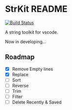 # StrKit README

[![Build Status](https://dev.azure.com/ishiahirake/strkit/_apis/build/status/ishiahirake.strkit?branchName=master)](https://dev.azure.com/ishiahirake/strkit/_build/latest?definitionId=1&branchName=master)

A string toolkit for vscode.

Now in developing...

## Roadmap

- [x] Remove Empty lines
- [x] Replace
- [ ] Sort
- [ ] Reverse
- [ ] Trim
- [ ] Filter
- [ ] Delete Recently & Saved
